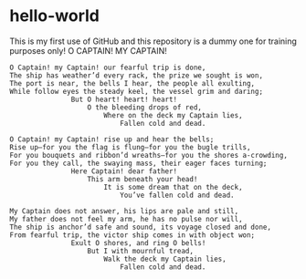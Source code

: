# hello-world
This is my first use of GitHub and this repository is a dummy one for training purposes only!
O CAPTAIN! MY CAPTAIN!

    O Captain! my Captain! our fearful trip is done, 
    The ship has weather’d every rack, the prize we sought is won, 
    The port is near, the bells I hear, the people all exulting, 
    While follow eyes the steady keel, the vessel grim and daring; 
                   But O heart! heart! heart! 
                       O the bleeding drops of red, 
                           Where on the deck my Captain lies, 
                               Fallen cold and dead.

    O Captain! my Captain! rise up and hear the bells; 
    Rise up—for you the flag is flung—for you the bugle trills, 
    For you bouquets and ribbon’d wreaths—for you the shores a-crowding, 
    For you they call, the swaying mass, their eager faces turning; 
                   Here Captain! dear father! 
                       This arm beneath your head! 
                           It is some dream that on the deck, 
                               You’ve fallen cold and dead.

    My Captain does not answer, his lips are pale and still, 
    My father does not feel my arm, he has no pulse nor will, 
    The ship is anchor’d safe and sound, its voyage closed and done, 
    From fearful trip, the victor ship comes in with object won; 
                   Exult O shores, and ring O bells! 
                       But I with mournful tread, 
                           Walk the deck my Captain lies, 
                               Fallen cold and dead.
